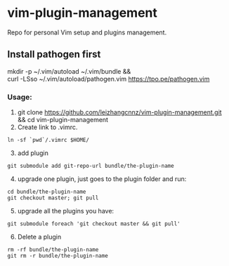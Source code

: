 # vim-plugin-management
Repo for personal Vim setup and plugins management.

## Install pathogen first
mkdir -p ~/.vim/autoload ~/.vim/bundle && \
curl -LSso ~/.vim/autoload/pathogen.vim https://tpo.pe/pathogen.vim

### Usage:
1. git clone https://github.com/leizhangcnnz/vim-plugin-management.git && cd vim-plugin-management
2. Create link to .vimrc.
```
ln -sf `pwd`/.vimrc $HOME/
```
3. add plugin
```
git submodule add git-repo-url bundle/the-plugin-name
```
4. upgrade one plugin, just goes to the plugin folder and run:
```
cd bundle/the-plugin-name
git checkout master; git pull
```
5. upgrade all the plugins you have:
```
git submodule foreach 'git checkout master && git pull'
```
6. Delete a plugin
```
rm -rf bundle/the-plugin-name
git rm -r bundle/the-plugin-name
```
